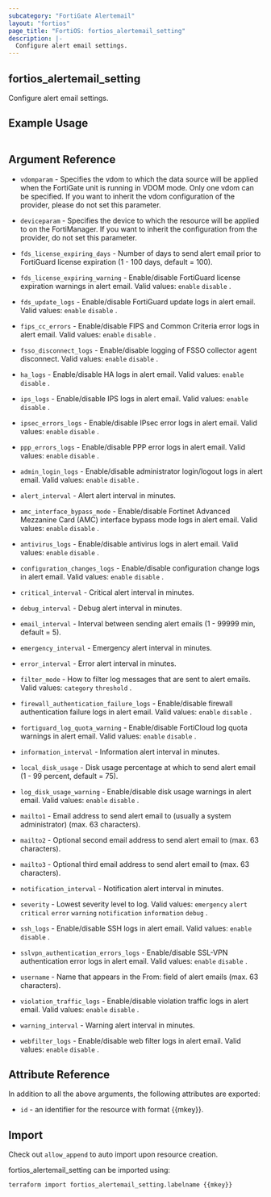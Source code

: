 ```yaml
---
subcategory: "FortiGate Alertemail"
layout: "fortios"
page_title: "FortiOS: fortios_alertemail_setting"
description: |-
  Configure alert email settings.
---
```


## fortios_alertemail_setting
Configure alert email settings.

## Example Usage

```hcl

```

## Argument Reference
* `vdomparam` - Specifies the vdom to which the data source will be applied when the FortiGate unit is running in VDOM mode. Only one vdom can be specified. If you want to inherit the vdom configuration of the provider, please do not set this parameter.
* `deviceparam` - Specifies the device to which the resource will be applied to on the FortiManager. If you want to inherit the configuration from the provider, do not set this parameter.

* `fds_license_expiring_days` - Number of days to send alert email prior to FortiGuard license expiration (1 - 100 days, default = 100).
* `fds_license_expiring_warning` - Enable/disable FortiGuard license expiration warnings in alert email. Valid values: `enable` `disable` .
* `fds_update_logs` - Enable/disable FortiGuard update logs in alert email. Valid values: `enable` `disable` .
* `fips_cc_errors` - Enable/disable FIPS and Common Criteria error logs in alert email. Valid values: `enable` `disable` .
* `fsso_disconnect_logs` - Enable/disable logging of FSSO collector agent disconnect. Valid values: `enable` `disable` .
* `ha_logs` - Enable/disable HA logs in alert email. Valid values: `enable` `disable` .
* `ips_logs` - Enable/disable IPS logs in alert email. Valid values: `enable` `disable` .
* `ipsec_errors_logs` - Enable/disable IPsec error logs in alert email. Valid values: `enable` `disable` .
* `ppp_errors_logs` - Enable/disable PPP error logs in alert email. Valid values: `enable` `disable` .
* `admin_login_logs` - Enable/disable administrator login/logout logs in alert email. Valid values: `enable` `disable` .
* `alert_interval` - Alert alert interval in minutes.
* `amc_interface_bypass_mode` - Enable/disable Fortinet Advanced Mezzanine Card (AMC) interface bypass mode logs in alert email. Valid values: `enable` `disable` .
* `antivirus_logs` - Enable/disable antivirus logs in alert email. Valid values: `enable` `disable` .
* `configuration_changes_logs` - Enable/disable configuration change logs in alert email. Valid values: `enable` `disable` .
* `critical_interval` - Critical alert interval in minutes.
* `debug_interval` - Debug alert interval in minutes.
* `email_interval` - Interval between sending alert emails (1 - 99999 min, default = 5).
* `emergency_interval` - Emergency alert interval in minutes.
* `error_interval` - Error alert interval in minutes.
* `filter_mode` - How to filter log messages that are sent to alert emails. Valid values: `category` `threshold` .
* `firewall_authentication_failure_logs` - Enable/disable firewall authentication failure logs in alert email. Valid values: `enable` `disable` .
* `fortiguard_log_quota_warning` - Enable/disable FortiCloud log quota warnings in alert email. Valid values: `enable` `disable` .
* `information_interval` - Information alert interval in minutes.
* `local_disk_usage` - Disk usage percentage at which to send alert email (1 - 99 percent, default = 75).
* `log_disk_usage_warning` - Enable/disable disk usage warnings in alert email. Valid values: `enable` `disable` .
* `mailto1` - Email address to send alert email to (usually a system administrator) (max. 63 characters).
* `mailto2` - Optional second email address to send alert email to (max. 63 characters).
* `mailto3` - Optional third email address to send alert email to (max. 63 characters).
* `notification_interval` - Notification alert interval in minutes.
* `severity` - Lowest severity level to log. Valid values: `emergency` `alert` `critical` `error` `warning` `notification` `information` `debug` .
* `ssh_logs` - Enable/disable SSH logs in alert email. Valid values: `enable` `disable` .
* `sslvpn_authentication_errors_logs` - Enable/disable SSL-VPN authentication error logs in alert email. Valid values: `enable` `disable` .
* `username` - Name that appears in the From: field of alert emails (max. 63 characters).
* `violation_traffic_logs` - Enable/disable violation traffic logs in alert email. Valid values: `enable` `disable` .
* `warning_interval` - Warning alert interval in minutes.
* `webfilter_logs` - Enable/disable web filter logs in alert email. Valid values: `enable` `disable` .

## Attribute Reference

In addition to all the above arguments, the following attributes are exported:
* `id` - an identifier for the resource with format {{mkey}}.

## Import

Check out `allow_append` to auto import upon resource creation.

fortios_alertemail_setting can be imported using:
```sh
terraform import fortios_alertemail_setting.labelname {{mkey}}
```
